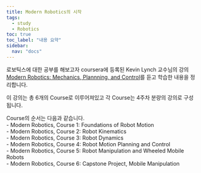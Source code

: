 ```yaml
---
title: Modern Robotics의 시작
tags:
  - study
  - Robotics
toc: true
toc_label: "내용 요약"
sidebar:
  nav: "docs"
---
```


로보틱스에 대한 공부를 해보고자 coursera에 등록된 Kevin Lynch 교수님의 강의 [Modern Robotics: Mechanics, Plannning, and Control](https://www.coursera.org/specializations/modernrobotics)를 듣고 학습한 내용을 정리합니다.
<br>

이 강의는 총 6개의 Course로 이루어져있고 각 Course는 4주차 분량의 강의로 구성됩니다.
<br>

Course의 순서는 다음과 같습니다.  
    - Modern Robotics, Course 1: Foundations of Robot Motion  
    - Modern Robotics, Course 2: Robot Kinematics  
    - Modern Robotics, Course 3: Robot Dynamics  
    - Modern Robotics, Course 4: Robot Motion Planning and Control  
    - Modern Robotics, Course 5: Robot Manipulation and Wheeled Mobile Robots  
    - Modern Robotics, Course 6: Capstone Project, Mobile Manipulation  
    
